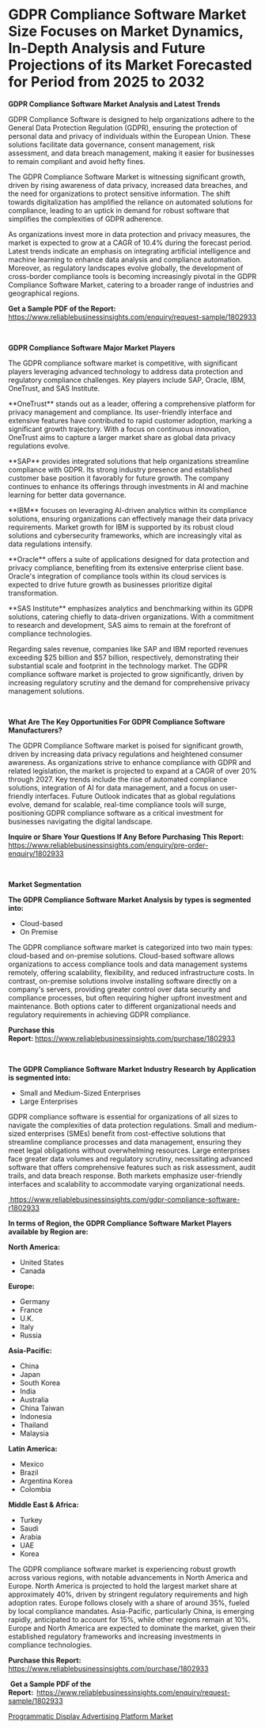 <p><h1>GDPR Compliance Software Market Size Focuses on Market Dynamics, In-Depth Analysis and Future Projections of its Market Forecasted for Period from 2025 to 2032</h1></p><p><strong>GDPR Compliance Software Market Analysis and Latest Trends</strong></p>
<p><p>GDPR Compliance Software is designed to help organizations adhere to the General Data Protection Regulation (GDPR), ensuring the protection of personal data and privacy of individuals within the European Union. These solutions facilitate data governance, consent management, risk assessment, and data breach management, making it easier for businesses to remain compliant and avoid hefty fines.</p><p>The GDPR Compliance Software Market is witnessing significant growth, driven by rising awareness of data privacy, increased data breaches, and the need for organizations to protect sensitive information. The shift towards digitalization has amplified the reliance on automated solutions for compliance, leading to an uptick in demand for robust software that simplifies the complexities of GDPR adherence. </p><p>As organizations invest more in data protection and privacy measures, the market is expected to grow at a CAGR of 10.4% during the forecast period. Latest trends indicate an emphasis on integrating artificial intelligence and machine learning to enhance data analysis and compliance automation. Moreover, as regulatory landscapes evolve globally, the development of cross-border compliance tools is becoming increasingly pivotal in the GDPR Compliance Software Market, catering to a broader range of industries and geographical regions.</p></p>
<p><strong>Get a Sample PDF of the Report:&nbsp;</strong> <a href="https://www.reliablebusinessinsights.com/enquiry/request-sample/1802933?utm_campaign=3359&utm_medium=2&utm_source=Github&utm_content=ia&utm_term=10032025&utm_id=gdpr-compliance-software">https://www.reliablebusinessinsights.com/enquiry/request-sample/1802933</a></p>
<p>&nbsp;</p>
<p><strong>GDPR Compliance Software Major Market Players</strong></p>
<p><p>The GDPR compliance software market is competitive, with significant players leveraging advanced technology to address data protection and regulatory compliance challenges. Key players include SAP, Oracle, IBM, OneTrust, and SAS Institute.</p><p>**OneTrust** stands out as a leader, offering a comprehensive platform for privacy management and compliance. Its user-friendly interface and extensive features have contributed to rapid customer adoption, marking a significant growth trajectory. With a focus on continuous innovation, OneTrust aims to capture a larger market share as global data privacy regulations evolve. </p><p>**SAP** provides integrated solutions that help organizations streamline compliance with GDPR. Its strong industry presence and established customer base position it favorably for future growth. The company continues to enhance its offerings through investments in AI and machine learning for better data governance.</p><p>**IBM** focuses on leveraging AI-driven analytics within its compliance solutions, ensuring organizations can effectively manage their data privacy requirements. Market growth for IBM is supported by its robust cloud solutions and cybersecurity frameworks, which are increasingly vital as data regulations intensify.</p><p>**Oracle** offers a suite of applications designed for data protection and privacy compliance, benefiting from its extensive enterprise client base. Oracle's integration of compliance tools within its cloud services is expected to drive future growth as businesses prioritize digital transformation.</p><p>**SAS Institute** emphasizes analytics and benchmarking within its GDPR solutions, catering chiefly to data-driven organizations. With a commitment to research and development, SAS aims to remain at the forefront of compliance technologies.</p><p>Regarding sales revenue, companies like SAP and IBM reported revenues exceeding $25 billion and $57 billion, respectively, demonstrating their substantial scale and footprint in the technology market. The GDPR compliance software market is projected to grow significantly, driven by increasing regulatory scrutiny and the demand for comprehensive privacy management solutions.</p></p>
<p>&nbsp;</p>
<p><strong>What Are The Key Opportunities For GDPR Compliance Software Manufacturers?</strong></p>
<p><p>The GDPR Compliance Software market is poised for significant growth, driven by increasing data privacy regulations and heightened consumer awareness. As organizations strive to enhance compliance with GDPR and related legislation, the market is projected to expand at a CAGR of over 20% through 2027. Key trends include the rise of automated compliance solutions, integration of AI for data management, and a focus on user-friendly interfaces. Future Outlook indicates that as global regulations evolve, demand for scalable, real-time compliance tools will surge, positioning GDPR compliance software as a critical investment for businesses navigating the digital landscape.</p></p>
<p><strong>Inquire or Share Your Questions If Any Before Purchasing This Report:</strong> <a href="https://www.reliablebusinessinsights.com/enquiry/pre-order-enquiry/1802933?utm_campaign=3359&utm_medium=2&utm_source=Github&utm_content=ia&utm_term=10032025&utm_id=gdpr-compliance-software">https://www.reliablebusinessinsights.com/enquiry/pre-order-enquiry/1802933</a></p>
<p>&nbsp;</p>
<p><strong>Market Segmentation</strong></p>
<p><strong>The GDPR Compliance Software Market Analysis by types is segmented into:</strong></p>
<p><ul><li>Cloud-based</li><li>On Premise</li></ul></p>
<p><p>The GDPR compliance software market is categorized into two main types: cloud-based and on-premise solutions. Cloud-based software allows organizations to access compliance tools and data management systems remotely, offering scalability, flexibility, and reduced infrastructure costs. In contrast, on-premise solutions involve installing software directly on a company's servers, providing greater control over data security and compliance processes, but often requiring higher upfront investment and maintenance. Both options cater to different organizational needs and regulatory requirements in achieving GDPR compliance.</p></p>
<p><strong>Purchase this Report:&nbsp;</strong><a href="https://www.reliablebusinessinsights.com/purchase/1802933?utm_campaign=3359&utm_medium=2&utm_source=Github&utm_content=ia&utm_term=10032025&utm_id=gdpr-compliance-software">https://www.reliablebusinessinsights.com/purchase/1802933</a></p>
<p>&nbsp;</p>
<p><strong>The GDPR Compliance Software Market Industry Research by Application is segmented into:</strong></p>
<p><ul><li>Small and Medium-Sized Enterprises</li><li>Large Enterprises</li></ul></p>
<p><p>GDPR compliance software is essential for organizations of all sizes to navigate the complexities of data protection regulations. Small and medium-sized enterprises (SMEs) benefit from cost-effective solutions that streamline compliance processes and data management, ensuring they meet legal obligations without overwhelming resources. Large enterprises face greater data volumes and regulatory scrutiny, necessitating advanced software that offers comprehensive features such as risk assessment, audit trails, and data breach response. Both markets emphasize user-friendly interfaces and scalability to accommodate varying organizational needs.</p></p>
<p><a href="https://www.reliablebusinessinsights.com/gdpr-compliance-software-r1802933?utm_campaign=3359&utm_medium=2&utm_source=Github&utm_content=ia&utm_term=10032025&utm_id=gdpr-compliance-software">&nbsp;https://www.reliablebusinessinsights.com/gdpr-compliance-software-r1802933</a></p>
<p><strong>In terms of Region, the GDPR Compliance Software Market Players available by Region are:</strong></p>
<p>
    <p> <strong> North America: </strong>
        <ul>
            <li>United States</li>
            <li>Canada</li>
        </ul>
        </p> 
    <p> <strong> Europe: </strong>
        <ul>
            <li>Germany</li>
            <li>France</li>
            <li>U.K.</li>
            <li>Italy</li>
            <li>Russia</li>
        </ul>
        </p> 
    <p> <strong> Asia-Pacific: </strong>
        <ul>
            <li>China</li>
            <li>Japan</li>
            <li>South Korea</li>
            <li>India</li>
            <li>Australia</li>
            <li>China Taiwan</li>
            <li>Indonesia</li>
            <li>Thailand</li>
            <li>Malaysia</li>
        </ul>
        </p> 
    <p> <strong> Latin America: </strong>
        <ul>
            <li>Mexico</li>
            <li>Brazil</li>
            <li>Argentina Korea</li>
            <li>Colombia</li>
        </ul>
        </p> 
    <p> <strong> Middle East & Africa: </strong>
        <ul>
            <li>Turkey</li>
            <li>Saudi</li>
            <li>Arabia</li>
            <li>UAE</li>
            <li>Korea</li>
        </ul>
    </p>
    </p>
<p><p>The GDPR compliance software market is experiencing robust growth across various regions, with notable advancements in North America and Europe. North America is projected to hold the largest market share at approximately 40%, driven by stringent regulatory requirements and high adoption rates. Europe follows closely with a share of around 35%, fueled by local compliance mandates. Asia-Pacific, particularly China, is emerging rapidly, anticipated to account for 15%, while other regions remain at 10%. Europe and North America are expected to dominate the market, given their established regulatory frameworks and increasing investments in compliance technologies.</p></p>
<p><strong>Purchase this Report: </strong><a href="https://www.reliablebusinessinsights.com/purchase/1802933?utm_campaign=3359&utm_medium=2&utm_source=Github&utm_content=ia&utm_term=10032025&utm_id=gdpr-compliance-software">https://www.reliablebusinessinsights.com/purchase/1802933</a></p>
<p>&nbsp;<strong>Get a Sample PDF of the Report:&nbsp;&nbsp;</strong><a href="https://www.reliablebusinessinsights.com/enquiry/request-sample/1802933?utm_campaign=3359&utm_medium=2&utm_source=Github&utm_content=ia&utm_term=10032025&utm_id=gdpr-compliance-software">https://www.reliablebusinessinsights.com/enquiry/request-sample/1802933</a></p>
<p><strong></strong></p>
<p><p><a href="https://github.com/boyertrull4r/Market-Research-Report-List-1/blob/main/programmatic-display-advertising-platform-market.md?utm_campaign=3359&utm_medium=2&utm_source=Github&utm_content=ia&utm_term=10032025&utm_id=gdpr-compliance-software">Programmatic Display Advertising Platform Market</a></p></p>